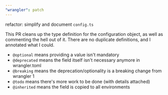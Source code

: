 ```yaml
---
"wrangler": patch
---
```


refactor: simplify and document `config.ts`

This PR cleans up the type definition for the configuration object, as well as commenting the hell out of it. There are no duplicate definitions, and I annotated what I could.

- `@optional` means providing a value isn't mandatory
- `@deprecated` means the field itself isn't necessary anymore in wrangler.toml
- `@breaking` means the deprecation/optionality is a breaking change from wrangler 1
- `@todo` means there's more work to be done (with details attached)
- `@inherited` means the field is copied to all environments
